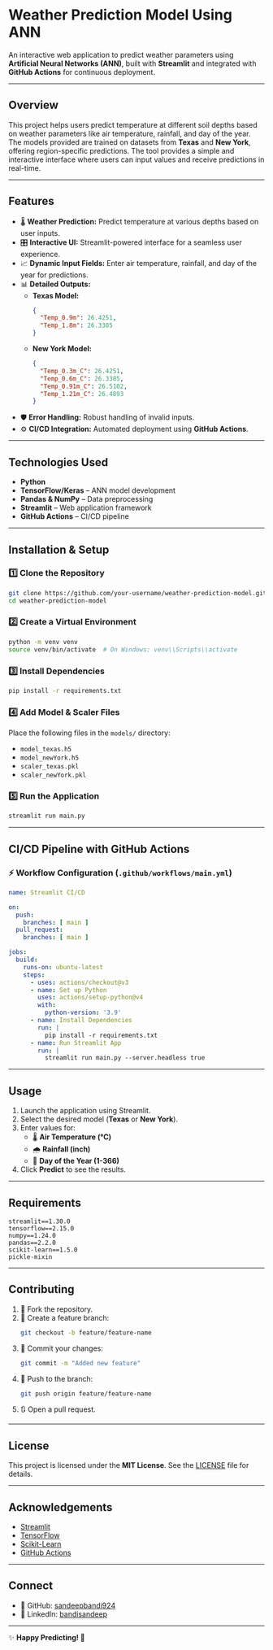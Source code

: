 # **Weather Prediction Model Using ANN**

An interactive web application to predict weather parameters using **Artificial Neural Networks (ANN)**, built with **Streamlit** and integrated with **GitHub Actions** for continuous deployment.

---

## **Overview**

This project helps users predict temperature at different soil depths based on weather parameters like air temperature, rainfall, and day of the year. The models provided are trained on datasets from **Texas** and **New York**, offering region-specific predictions. The tool provides a simple and interactive interface where users can input values and receive predictions in real-time.

---

## **Features**

- 🌡 **Weather Prediction:** Predict temperature at various depths based on user inputs.
- 🎛 **Interactive UI:** Streamlit-powered interface for a seamless user experience.
- 📈 **Dynamic Input Fields:** Enter air temperature, rainfall, and day of the year for predictions.
- 📊 **Detailed Outputs:**
  - **Texas Model:**
    ```json
    {
      "Temp_0.9m": 26.4251,
      "Temp_1.8m": 26.3385
    }
    ```
  - **New York Model:**
    ```json
    {
      "Temp_0.3m_C": 26.4251,
      "Temp_0.6m_C": 26.3385,
      "Temp_0.91m_C": 26.5102,
      "Temp_1.21m_C": 26.4893
    }
    ```
- 🛡 **Error Handling:** Robust handling of invalid inputs.
- ⚙️ **CI/CD Integration:** Automated deployment using **GitHub Actions**.

---

## **Technologies Used**

- **Python**
- **TensorFlow/Keras** – ANN model development
- **Pandas & NumPy** – Data preprocessing
- **Streamlit** – Web application framework
- **GitHub Actions** – CI/CD pipeline

---

## **Installation & Setup**

### 1️⃣ **Clone the Repository**

```bash
git clone https://github.com/your-username/weather-prediction-model.git
cd weather-prediction-model
```

### 2️⃣ **Create a Virtual Environment**

```bash
python -m venv venv
source venv/bin/activate  # On Windows: venv\\Scripts\\activate
```

### 3️⃣ **Install Dependencies**

```bash
pip install -r requirements.txt
```

### 4️⃣ **Add Model & Scaler Files**

Place the following files in the `models/` directory:

- `model_texas.h5`
- `model_newYork.h5`
- `scaler_texas.pkl`
- `scaler_newYork.pkl`

### 5️⃣ **Run the Application**

```bash
streamlit run main.py
```

---

## **CI/CD Pipeline with GitHub Actions**

### ⚡ **Workflow Configuration** (`.github/workflows/main.yml`)

```yaml
name: Streamlit CI/CD

on:
  push:
    branches: [ main ]
  pull_request:
    branches: [ main ]

jobs:
  build:
    runs-on: ubuntu-latest
    steps:
      - uses: actions/checkout@v3
      - name: Set up Python
        uses: actions/setup-python@v4
        with:
          python-version: '3.9'
      - name: Install Dependencies
        run: |
          pip install -r requirements.txt
      - name: Run Streamlit App
        run: |
          streamlit run main.py --server.headless true
```

---

## **Usage**

1. Launch the application using Streamlit.
2. Select the desired model (**Texas** or **New York**).
3. Enter values for:
   - 🌡 **Air Temperature (°C)**
   - 🌧 **Rainfall (inch)**
   - 📅 **Day of the Year (1-366)**
4. Click **Predict** to see the results.

---


## **Requirements**

```plaintext
streamlit==1.30.0
tensorflow==2.15.0
numpy==1.24.0
pandas==2.2.0
scikit-learn==1.5.0
pickle-mixin
```

---

## **Contributing**

1. 🍴 Fork the repository.
2. 🌿 Create a feature branch:
   ```bash
   git checkout -b feature/feature-name
   ```
3. 💾 Commit your changes:
   ```bash
   git commit -m "Added new feature"
   ```
4. 🚀 Push to the branch:
   ```bash
   git push origin feature/feature-name
   ```
5. 🔃 Open a pull request.

---

## **License**

This project is licensed under the **MIT License**. See the [LICENSE](LICENSE) file for details.

---

## **Acknowledgements**

- [Streamlit](https://streamlit.io/)
- [TensorFlow](https://www.tensorflow.org/)
- [Scikit-Learn](https://scikit-learn.org/)
- [GitHub Actions](https://github.com/features/actions)

---

## **Connect**

- 🔗 GitHub: [sandeepbandi924](https://github.com/sandeepbandi924)
- 🔗 LinkedIn: [bandisandeep](https://www.linkedin.com/in/sandeepbandi/)

---

✨ **Happy Predicting! 🚀**

